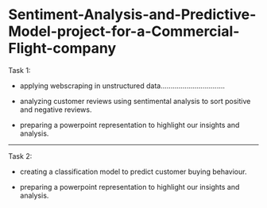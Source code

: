 # Sentiment-Analysis-and-Predictive-Model-project-for-a-Commercial-Flight-company


Task 1:

- applying webscraping in unstructured data................................

- analyzing customer reviews using sentimental analysis to sort positive and negative reviews.

- preparing a powerpoint representation to highlight our insights and analysis.


------------------------------------------------------------------------------------------------------------------------

Task 2:

- creating a classification model to predict customer buying behaviour.

- preparing a powerpoint representation to highlight our insights and analysis.
